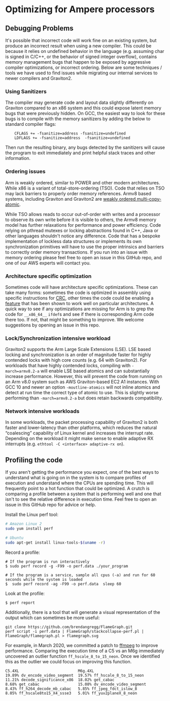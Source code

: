 # Optimizing for Ampere processors

## Debugging Problems

It's possible that incorrect code will work fine on an existing system, but
produce an incorrect result when using a new compiler. This could be because
it relies on undefined behavior in the language (e.g. assuming char is signed in C/C++,
or the behavior of signed integer overflow), contains memory management bugs that
happen to be exposed by aggressive compiler optimizations, or incorrect ordering.
Below are some techniques / tools we have used to find issues
while migrating our internal services to newer compilers and Graviton2.

### Using Sanitizers
The compiler may generate code and layout data slightly differently on Graviton
compared to an x86 system and this could expose latent memory bugs that were previously
hidden. On GCC, the easiest way to look for these bugs is to compile with the
memory sanitizers by adding the below to standard compiler flags:

```
    CFLAGS += -fsanitize=address -fsanitize=undefined
    LDFLAGS += -fsanitize=address  -fsanitize=undefined
```

Then run the resulting binary, any bugs detected by the sanitizers will cause
the program to exit immediately and print helpful stack traces and other
information.

### Ordering issues
Arm is weakly ordered, similar to POWER and other modern architectures. While
x86 is a variant of total-store-ordering (TSO).
Code that relies on TSO may lack barriers to properly order memory references.
Armv8 based systems, including Graviton and Graviton2 are [weakly ordered
multi-copy-atomic](https://www.cl.cam.ac.uk/~pes20/armv8-mca/armv8-mca-draft.pdf).

While TSO allows reads to occur out-of-order with writes and a processor to
observe its own write before it is visible to others, the Armv8 memory model has
further relaxations for performance and power efficiency.
Code relying on pthread mutexes or locking abstractions
found in C++, Java or other languages shouldn't notice any difference. Code that
has a bespoke implementation of lockless data structures or implements its own
synchronization primitives will have to use the proper intrinsics and
barriers to correctly order memory transactions. If you run into an issue with
memory ordering please feel free to open an issue in this GitHub repo, and one
of our AWS experts will contact you.

### Architecture specific optimization
Sometimes code will have architecture specific optimizations. These can take many forms:
sometimes the code is optimized in assembly using specific instructions for
[CRC](https://github.com/php/php-src/commit/2a535a9707c89502df8bc0bd785f2e9192929422),
other times the code could be enabling a [feature](https://github.com/lz4/lz4/commit/605d811e6cc94736dd609c644404dd24c013fd6f)
that has been shown to work well on particular architectures. A quick way to see if any optimizations
are missing for Arm is to grep the code for `__x86_64__` `ifdef`s and see if there
is corresponding Arm code there too. If not, that might be something to improve.
We welcome suggestions by opening an issue in this repo.

### Lock/Synchronization intensive workload
Graviton2 supports the Arm Large Scale Extensions (LSE). LSE based locking and synchronization
is an order of magnitude faster for highly contended locks with high core counts (e.g. 64 with Graviton2).
For workloads that have highly contended locks, compiling with `-march=armv8.2-a` will enable LSE based atomics and can substantially increase performance. However, this will prevent the code
from running on an Arm v8.0 system such as AWS Graviton-based EC2 A1 instances.
With GCC 10 and newer an option `-moutline-atomics` will not inline atomics and
detect at run time the correct type of atomic to use. This is slightly worse
performing than `-march=armv8.2-a` but does retain backwards compatibility.

### Network intensive workloads
In some workloads, the packet processing capability of Graviton2 is both faster and
lower-latency than other platforms, which reduces the natural “coalescing”
capability of Linux kernel and increases the interrupt rate.
Depending on the workload it might make sense to enable adaptive RX interrupts
(e.g. `ethtool -C <interface> adaptive-rx on`).

## Profiling the code
If you aren't getting the performance you expect, one of the best ways to understand what is
going on in the system is to compare profiles of execution and understand where the CPUs are
spending time. This will frequently point to a hot function that could be optimized. A crutch
is comparing a profile between a system that is performing well and one that isn't to see the
relative difference in execution time. Feel free to open an issue in this
GitHub repo for advice or help.

Install the Linux perf tool:
```bash
# Amazon Linux 2
sudo yum install perf

# Ubuntu
sudo apt-get install linux-tools-$(uname -r)
```

Record a profile:
```
# If the program is run interactively
$ sudo perf record -g -F99 -o perf.data ./your_program

# If the program is a service, sample all cpus (-a) and run for 60 seconds while the system is loaded
$  sudo perf record -ag -F99 -o perf.data  sleep 60
```

Look at the profile:
```
$ perf report
```

Additionally, there is a tool that will generate a visual representation of the output which can sometimes
be more useful:
```
git clone https://github.com/brendangregg/FlameGraph.git
perf script -i perf.data | FlameGraph/stackcollapse-perf.pl | FlameGraph/flamegraph.pl > flamegraph.svg
```

For example, in March 2020, we committed a patch to
[ffmpeg](http://ffmpeg.org/pipermail/ffmpeg-devel/2019-November/253385.html) to
improve performance. Comparing the execution time of a C5 vs an M6g
immediately uncovered an outlier function `ff_hscale_8_to_15_neon`.  Once we
identified this as the outlier we could focus on improving this function.

```
C5.4XL	                        M6g.4XL
19.89% dv_encode_video_segment	19.57% ff_hscale_8_to_15_neon
11.21% decode_significance_x86	18.02% get_cabac
8.68% get_cabac	                15.08% dv_encode_video_segment
8.43% ff_h264_decode_mb_cabac	5.85% ff_jpeg_fdct_islow_8
8.05% ff_hscale8to15_X4_ssse3	5.01% ff_yuv2planeX_8_neon
```
